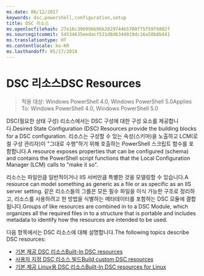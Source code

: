 ```yaml
---
ms.date: 06/12/2017
keywords: dsc,powershell,configuration,setup
title: DSC 리소스
ms.openlocfilehash: 27e16c39699bb96b2829744b5700f75f59f8802f
ms.sourcegitcommit: 54534635eedacf531d8d6344019dc16a50b8b441
ms.translationtype: HT
ms.contentlocale: ko-KR
ms.lasthandoff: 05/17/2018
---
```

# <a name="dsc-resources"></a><span data-ttu-id="50ddb-103">DSC 리소스</span><span class="sxs-lookup"><span data-stu-id="50ddb-103">DSC Resources</span></span>

><span data-ttu-id="50ddb-104">적용 대상: Windows PowerShell 4.0, Windows PowerShell 5.0</span><span class="sxs-lookup"><span data-stu-id="50ddb-104">Applies To: Windows PowerShell 4.0, Windows PowerShell 5.0</span></span>

<span data-ttu-id="50ddb-105">DSC(필요한 상태 구성) 리소스에서는 DSC 구성에 대한 구성 요소를 제공합니다.</span><span class="sxs-lookup"><span data-stu-id="50ddb-105">Desired State Configuration (DSC) Resources provide the building blocks for a DSC configuration.</span></span> <span data-ttu-id="50ddb-106">리소스는 구성할 수 있는 속성(스키마)을 노출하고 LCM(로컬 구성 관리자)이 "그대로 수행"하기 위해 호출하는 PowerShell 스크립트 함수를 포함합니다.</span><span class="sxs-lookup"><span data-stu-id="50ddb-106">A resource exposes properties that can be configured (schema) and contains the PowerShell script functions that the Local Configuration Manager (LCM) calls to "make it so".</span></span>

<span data-ttu-id="50ddb-107">리소스는 파일만큼 일반적이거나 IIS 서버만큼 특별한 것을 모델링할 수 있습니다.</span><span class="sxs-lookup"><span data-stu-id="50ddb-107">A resource can model something as generic as a file or as specific as an IIS server setting.</span></span>  <span data-ttu-id="50ddb-108">같은 리소스들의 그룹은 모든 필수 파일을 이식 가능한 구조로 정리하고, 리소스를 사용하려고 한 방법을 식별하는 메타데이터를 포함하는 DSC 모듈에 결합됩니다.</span><span class="sxs-lookup"><span data-stu-id="50ddb-108">Groups of like resources are combined in to a DSC Module, which organizes all the required files in to a structure that is portable and includes metadata to identify how the resources are intended to be used.</span></span>

<span data-ttu-id="50ddb-109">다음 항목에서는 DSC 리소스에 대해 설명합니다.</span><span class="sxs-lookup"><span data-stu-id="50ddb-109">The following topics describe DSC resources:</span></span>

- [<span data-ttu-id="50ddb-110">기본 제공 DSC 리소스</span><span class="sxs-lookup"><span data-stu-id="50ddb-110">Built-In DSC resources</span></span>](builtInResource.md)
- [<span data-ttu-id="50ddb-111">사용자 지정 DSC 리소스 빌드</span><span class="sxs-lookup"><span data-stu-id="50ddb-111">Build custom DSC resources</span></span>](authoringResource.md)
- [<span data-ttu-id="50ddb-112">기본 제공 Linux용 DSC 리소스</span><span class="sxs-lookup"><span data-stu-id="50ddb-112">Built-In DSC resources for Linux</span></span>](lnxBuiltInResources.md)